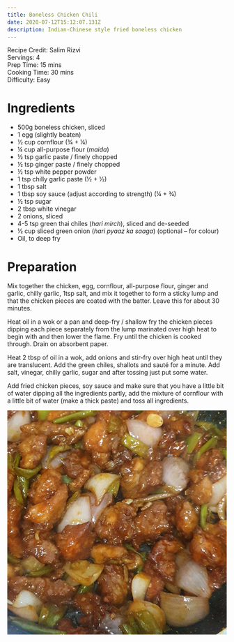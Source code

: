 ```yaml
---
title: Boneless Chicken Chili
date: 2020-07-12T15:12:07.131Z
description: Indian-Chinese style fried boneless chicken
---
```


Recipe Credit: Salim Rizvi  
Servings: 4  
Prep Time: 15 mins  
Cooking Time: 30 mins  
Difficulty: Easy    

# Ingredients
* 500g boneless chicken, sliced
* 1 egg (slightly beaten)
* ½ cup cornflour (¾ + ¼)
* ¼ cup all-purpose flour (_maida_)
* ½ tsp garlic paste / finely chopped 
* ½ tsp ginger paste / finely chopped
* ½ tsp white pepper powder 
* 1 tsp chilly garlic paste (½ + ½)
* 1 tbsp salt
* 1 tbsp soy sauce (adjust according to strength) (¼ + ¾)
* ½ tsp sugar 
* 2 tbsp white vinegar
* 2 onions, sliced
* 4-5 tsp green thai chiles (_hari mirch_), sliced and de-seeded
* ½ cup sliced green onion (_hari pyaaz ka saaga_) (optional – for colour)
* Oil, to deep fry

# Preparation
Mix together the chicken, egg, cornflour, all-purpose flour, ginger and garlic, chilly garlic, 1tsp salt, and mix it together to form a sticky lump and that the chicken pieces are coated with the batter. Leave this for about 30 minutes.

Heat oil in a wok or a pan and deep-fry / shallow fry the chicken pieces dipping each piece separately from the lump marinated over high heat to begin with and then lower the flame. Fry until the chicken is cooked through. Drain on absorbent paper.

Heat 2 tbsp of oil in a wok, add onions and stir-fry over high heat until they are translucent. Add the green chiles, shallots and sauté for a minute. Add salt, vinegar, chilly garlic, sugar and after tossing just put some water.

Add fried chicken pieces, soy sauce and make sure that you have a little bit of water dipping all the ingredients partly, add the mixture of cornflour with a little bit of water (make a thick paste) and toss all ingredients.

![](boneless-chicken-chilly.jpg)
